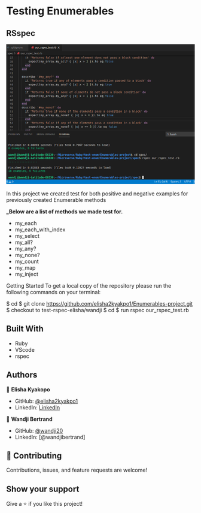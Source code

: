 # Testing Enumerables

## RSspec

![Screenshot](Screenshot_2020-12-10_19-08-44.png "Screenshot of mobile first site")

In this project we created test for both positive and negative examples for previously created Enumerable methods

**\_Below are a list of methods we made test for.**

- my_each
- my_each_with_index
- my_select
- my_all?
- my_any?
- my_none?
- my_count
- my_map
- my_inject

Getting Started
To get a local copy of the repository please run the following commands on your terminal:

$ cd <folder>
$ git clone https://github.com/elisha2kyakpo1/Enumerables-project.git
$ checkout to test-rspec-elisha/wandji
$ cd <spec>
$ run rspec our_rspec_test.rb

## Built With

- Ruby
- VScode
- rspec

## Authors

👤 **Elisha Kyakopo**

- GitHub: [@elisha2kyakpo1](https://github.com/elisha2kyakpo1)
- LinkedIn: [LinkedIn](https://www.linkedin.com/in/elisha-kyakopo-009aa3197/)

👤 **Wandji Bertrand**

- GitHub: [@wandji20](https://github.com/wandji20)
- LinkedIn: [@wandjibertrand]

## 🤝 Contributing

Contributions, issues, and feature requests are welcome!

## Show your support

Give a ⭐️ if you like this project!
